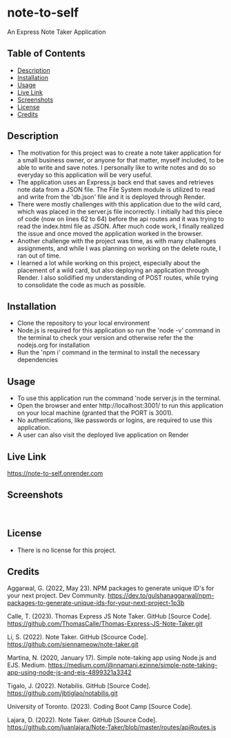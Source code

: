 # note-to-self
An Express Note Taker Application 

## Table of Contents
- [Description](#description)
- [Installation](#installation)
- [Usage](#usage)
- [Live Link](#live-link)
- [Screenshots](#screenshots)
- [License](#license)
- [Credits](#credits) 

## Description
- The motivation for this project was to create a note taker application for a small business owner, or anyone for that matter, myself included, to be able to write and save notes. I personally like to write notes and do so everyday so this application will be very useful. 
- The application uses an Express.js back end that saves and retrieves note data from a JSON file. The File System module is utilized to read and write from the 'db.json' file and it is deployed through Render.
- There were mostly challenges with this application due to the wild card, which was placed in the server.js file incorrectly. I initially had this piece of code (now on lines 62 to 64) before the api routes and it was trying to read the index.html file as JSON. After much code work, I finally realized the issue and once moved the application worked in the browser. 
- Another challenge with the project was time, as with many challenges assignments, and while I was planning on working on the delete route, I ran out of time. 
- I learned a lot while working on this project, especially about the placement of a wild card, but also deploying an application through Render. I also solidified my understanding of POST routes, while trying to consolidate the code as much as possible. 

## Installation
- Clone the repository to your local environment
- Node.js is required for this application so run the 'node -v' command in the terminal to check your version and otherwise refer the the nodejs.org for installation
- Run the 'npm i' command in the terminal to install the necessary dependencies

## Usage
- To use this application run the command 'node server.js in the terminal. 
- Open the browser and enter http://localhost:3001/ to run this application on your local machine (granted that the PORT is 3001). 
- No authentications, like passwords or logins, are required to use this application. 
- A user can also visit the deployed live application on Render

## Live Link 
https://note-to-self.onrender.com

## Screenshots 
![]()
![]()
![]()

## License
- There is no license for this project. 

## Credits 

Aggarwal, G. (2022, May 23). NPM packages to generate unique ID's for your next project. Dev Community. https://dev.to/gulshanaggarwal/npm-packages-to-generate-unique-ids-for-your-next-project-1p3b

Calle, T. (2023). Thomas Express JS Note Taker. GitHub [Source Code]. https://github.com/ThomasCalle/Thomas-Express-JS-Note-Taker.git

Li, S. (2022). Note Taker. GitHub [Scource Code]. https://github.com/siennameow/note-taker.git

Martina, N. (2020, January 17). Simple note-taking app using Node.js and EJS. Medium. https://medium.com/@nnamani.ezinne/simple-note-taking-app-using-node-js-and-ejs-4899321a3342

Tigalo, J. (2022). Notabilis. GitHub [Source Code]. https://github.com/jbtiglao/notabilis.git

University of Toronto. (2023). Coding Boot Camp [Source Code].

Lajara, D. (2022). Note Taker. GitHub [Source Code]. https://github.com/juanlajara/Note-Taker/blob/master/routes/apiRoutes.js

